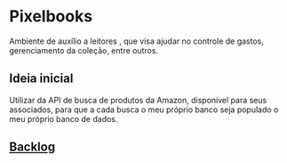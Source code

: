 # Pixelbooks

Ambiente de auxílio a leitores , que visa ajudar no controle de gastos, gerenciamento da coleção, entre outros. 


## Ideia inicial
Utilizar da API de busca de produtos da Amazon, disponível para seus associados, para que a cada busca o meu próprio banco seja populado o meu próprio banco de dados.


## [Backlog](https://github.com/Gustavohqo/pixelbooks/wiki)
